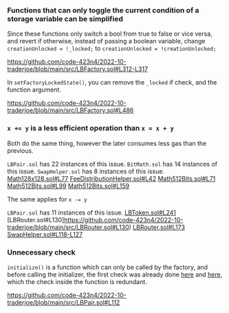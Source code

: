 ### Functions that can only toggle the current condition of a storage variable can be simplified

Since these functions only switch a bool from true to false or vice versa, and revert if otherwise, instead of passing a boolean variable, change `creationUnlocked = !_locked;` to `creationUnlocked = !creationUnlocked;`

https://github.com/code-423n4/2022-10-traderjoe/blob/main/src/LBFactory.sol#L312-L317

In `setFactoryLockedState()`, you can remove the `_locked` if check, and the function argument.

https://github.com/code-423n4/2022-10-traderjoe/blob/main/src/LBFactory.sol#L486

### `x += y` is a less efficient operation than `x = x + y`

Both do the same thing, however the later consumes less gas than the previous.

`LBPair.sol` has 22 instances of this issue.
`BitMath.sol` has 14 instances of this issue.
`SwapHelper.sol` has 8 instances of this issue.
[Math128x128.sol#L77](https://github.com/code-423n4/2022-10-traderjoe/blob/main/src/libraries/Math128x128.sol#L77)
[FeeDistributionHelper.sol#L42](https://github.com/code-423n4/2022-10-traderjoe/blob/main/src/libraries/FeeDistributionHelper.sol#L42)
[Math512Bits.sol#L71](https://github.com/code-423n4/2022-10-traderjoe/blob/main/src/libraries/Math512Bits.sol#L71)
[Math512Bits.sol#L99](https://github.com/code-423n4/2022-10-traderjoe/blob/main/src/libraries/Math512Bits.sol#L99)
[Math512Bits.sol#L159](https://github.com/code-423n4/2022-10-traderjoe/blob/main/src/libraries/Math512Bits.sol#L159)

The same applies for `x -= y`

`LBPair.sol` has 11 instances of this issue.
[LBToken.sol#L241](https://github.com/code-423n4/2022-10-traderjoe/blob/main/src/LBToken.sol#L241)
[LBRouter.sol#L130]https://github.com/code-423n4/2022-10-traderjoe/blob/main/src/LBRouter.sol#L130)
[LBRouter.sol#L173](https://github.com/code-423n4/2022-10-traderjoe/blob/main/src/LBRouter.sol#L173)
[SwapHelper.sol#L118-L127](https://github.com/code-423n4/2022-10-traderjoe/blob/main/src/libraries/SwapHelper.sol#L118-L127)

### Unnecessary check

`initialize()` is a function which can only be called by the factory, and before calling the initializer, the first check was already done [here](https://github.com/code-423n4/2022-10-traderjoe/blob/main/src/LBFactory.sol#L252-L254) and [here](https://github.com/code-423n4/2022-10-traderjoe/blob/main/src/LBFactory.sol#L249), which the check inside the function is redundant.

https://github.com/code-423n4/2022-10-traderjoe/blob/main/src/LBPair.sol#L112

